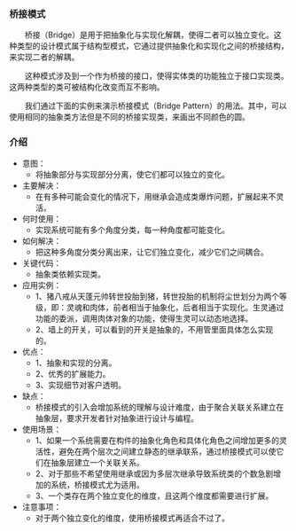 ### 桥接模式
&emsp;&emsp;桥接（Bridge）是用于把抽象化与实现化解耦，使得二者可以独立变化。这种类型的设计模式属于结构型模式，它通过提供抽象化和实现化之间的桥接结构，来实现二者的解耦。

&emsp;&emsp;这种模式涉及到一个作为桥接的接口，使得实体类的功能独立于接口实现类。这两种类型的类可被结构化改变而互不影响。

&emsp;&emsp;我们通过下面的实例来演示桥接模式（Bridge Pattern）的用法。其中，可以使用相同的抽象类方法但是不同的桥接实现类，来画出不同颜色的圆。

### 介绍
- 意图：
    - 将抽象部分与实现部分分离，使它们都可以独立的变化。
- 主要解决：
    - 在有多种可能会变化的情况下，用继承会造成类爆炸问题，扩展起来不灵活。
- 何时使用：
    - 实现系统可能有多个角度分类，每一种角度都可能变化。
- 如何解决：
    - 把这种多角度分类分离出来，让它们独立变化，减少它们之间耦合。
- 关键代码：
    - 抽象类依赖实现类。
- 应用实例： 
    - 1、猪八戒从天蓬元帅转世投胎到猪，转世投胎的机制将尘世划分为两个等级，即：灵魂和肉体，前者相当于抽象化，后者相当于实现化。生灵通过功能的委派，调用肉体对象的功能，使得生灵可以动态地选择。 
    - 2、墙上的开关，可以看到的开关是抽象的，不用管里面具体怎么实现的。
- 优点： 
    - 1、抽象和实现的分离。 
    - 2、优秀的扩展能力。 
    - 3、实现细节对客户透明。
- 缺点：
    - 桥接模式的引入会增加系统的理解与设计难度，由于聚合关联关系建立在抽象层，要求开发者针对抽象进行设计与编程。
- 使用场景： 
    - 1、如果一个系统需要在构件的抽象化角色和具体化角色之间增加更多的灵活性，避免在两个层次之间建立静态的继承联系，通过桥接模式可以使它们在抽象层建立一个关联关系。 
    - 2、对于那些不希望使用继承或因为多层次继承导致系统类的个数急剧增加的系统，桥接模式尤为适用。 
    - 3、一个类存在两个独立变化的维度，且这两个维度都需要进行扩展。
- 注意事项：
    - 对于两个独立变化的维度，使用桥接模式再适合不过了。